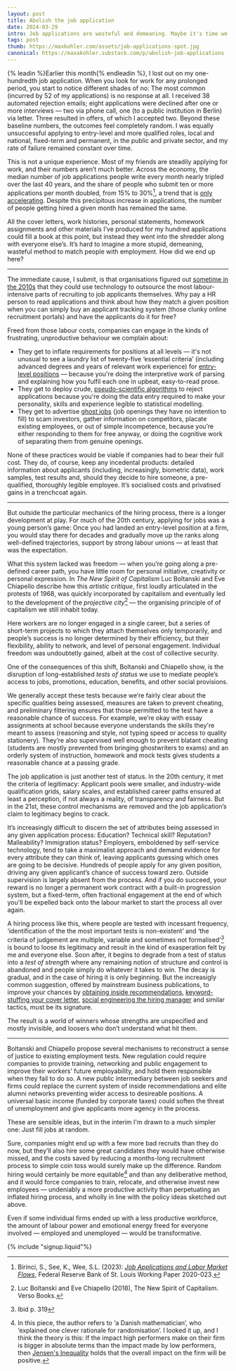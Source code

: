```yaml
---
layout: post
title: Abolish the job application
date: 2024-03-29
intro: Job applications are wasteful and demeaning. Maybe it's time we got rid of them.
tags: post
thumb: https://maxkohler.com/assets/job-applications-spot.jpg
canonical: https://maxakohler.substack.com/p/abolish-job-applications
---
```


{% leadin %}Earlier this month{% endleadin %}, I lost out on my one-hundredth job application. When you look for work for any prolonged period, you start to notice different shades of no: The most common (incurred by 52 of my applications) is no response at all. I received 38 automated rejection emails; eight applications were declined after one or more interviews — two via phone call, one (to a public institution in Berlin) via letter. Three resulted in offers, of which I accepted two. Beyond these baseline numbers, the outcomes feel completely random. I was equally unsuccessful applying to entry-level and more qualified roles, local and national, fixed-term and permanent, in the public and private sector, and my rate of failure remained constant over time.

This is not a unique experience. Most of my friends are steadily applying for work, and their numbers aren’t much better. Across the economy, the median number of job applications people write every month nearly tripled over the last 40 years, and the share of people who submit ten or more applications per month doubled, from 15% to 30%[^1], a trend that is [only accelerating](https://time.com/6287012/why-finding-job-is-difficult/). Despite this precipitous increase in applications, the number of people getting hired a given month has remained the same.

All the cover letters, work histories, personal statements, homework assignments and other materials I’ve produced for my hundred applications could fill a book at this point, but instead they went into the shredder along with everyone else’s. It’s hard to imagine a more stupid, demeaning, wasteful method to match people with employment. How did we end up here?

---

The immediate cause, I submit, is that organisations figured out [sometime in the 2010s](https://web.archive.org/web/20221031173323/https://www.wsj.com/articles/SB10001424052970204624204577178941034941330) that they could use technology to outsource the most labour-intensive parts of recruiting to job applicants themselves. Why pay a HR person to read applications and think about how they match a given position when you can simply buy an applicant tracking system (those clunky online recruitment portals) and have the applicants do it for free?

Freed from those labour costs, companies can engage in the kinds of frustrating, unproductive behaviour we complain about:

- They get to inflate requirements for positions at all levels — it's not unusual to see a laundry list of twenty-five ‘essential criteria’ (including advanced degrees and years of relevant work experience) for [entry-level positions](https://www.bbc.com/worklife/article/20210916-why-inexperienced-workers-cant-get-entry-level-jobs) — because you're doing the interpretive work of parsing and explaining how you fulfil each one in upbeat, easy-to-read prose.
- They get to deploy crude, [pseudo-scientific algorithms](https://www.theguardian.com/us-news/2022/may/11/artitifical-intelligence-job-applications-screen-robot-recruiters) to reject applications because you're doing the data entry required to make your personality, skills and experience legible to statistical modelling.
- They get to advertise [ghost jobs](https://www.ft.com/content/b66d20c3-7f9a-4649-925c-3b4bb56fed93) (job openings they have no intention to fill) to scam investors, gather information on competitors, placate existing employees, or out of simple incompetence, because you’re either responding to them for free anyway, or doing the cognitive work of separating them from genuine openings.

None of these practices would be viable if companies had to bear their full cost. They do, of course, keep any incedental products: detailed information about applicants (including, increasingly, biometric data), work samples, test results and, should they decide to hire someone, a pre-qualified, thoroughly legible employee. It’s socialised costs and privatised gains in a trenchcoat again.

---

But outside the particular mechanics of the hiring process, there is a longer development at play. For much of the 20th century, applying for jobs was a young person’s game: Once you had landed an entry-level position at a firm, you would stay there for decades and gradually move up the ranks along well-defined trajectories, support by strong labour unions — at least that was the expectation.

What this system lacked was freedom — when you’re going along a pre-defined career path, you have little room for personal initiative, creativity or personal expression. In _The New Spirit of Capitalism_ Luc Boltanski and Eve Chiapello describe how this _artistic critique_, first loudly articulated in the protests of 1968, was quickly incorporated by capitalism and eventually led to the development of the _projective city_[^2] — the organising principle of of capitalism we still inhabit today.

Here workers are no longer engaged in a single career, but a series of short-term projects to which they attach themselves only temporarily, and people’s success is no longer determined by their efficiency, but their flexibility, ability to network, and level of personal engagement. Individual freedom was undoubtetly gained, albeit at the cost of collective security.

One of the consequences of this shift, Boltanski and Chiapello show, is the disruption of long-established _tests of status_ we use to mediate people’s access to jobs, promotions, education, benefits, and other social provisions.

We generally accept these tests because we’re fairly clear about the specific qualities being assessed, measures are taken to prevent cheating, and preliminary filtering ensures that those permitted to the test have a reasonable chance of success. For example, we’re okay with essay assignments at school because everyone understands the skills they're meant to assess (reasoning and style, not typing speed or access to quality stationery). They’re also supervised well enough to prevent blatant cheating (students are mostly prevented from bringing ghostwriters to exams) and an orderly system of instruction, homework and mock tests gives students a reasonable chance at a passing grade.

The job application is just another test of status. In the 20th century, it met the criteria of legitimacy: Applicant pools were smaller, and industry-wide qualification grids, salary scales, and established career paths ensured at least a perception, if not always a reality, of transparency and fairness. But in the 21st, these control mechanisms are removed and the job application’s claim to legitimacy begins to crack.

It’s increasingly difficult to discern the set of attributes being assessed in any given application process: Education? Technical skill? Reputation? Malleability? Immigration status? Employers, emboldened by self-service technology, tend to take a maximalist approach and demand evidence for every attribute they can think of, leaving applicants guessing which ones are going to be decisive. Hundreds of people apply for any given position, driving any given applicant’s chance of success toward zero. Outside supervision is largely absent from the process. And if you do succeed, your reward is no longer a permanent work contract with a built-in progression system, but a fixed-term, often fractional engagement at the end of which you'll be expelled back onto the labour market to start the process all over again.

A hiring process like this, where people are tested with incessant frequency, ‘identification of the the most important tests is non-existent’ and ‘the criteria of judgement are multiple, variable and sometimes not formalised’[^3] is bound to loose its legitimacy and result in the kind of exasperation felt by me and everyone else. Soon after, it begins to degrade from a test of status into a _test of strength_ where any remaining notion of structure and control is abandoned and people simply do whatever it takes to win. The decay is gradual, and in the case of hiring it is only beginning. But the increasigly common suggestion, offered by mainstream business publications, to improve your chances by [obtaining inside recommendations](https://www.forbes.com/sites/forbescoachescouncil/2019/10/22/applying-online-how-to-improve-your-odds-of-landing-the-interview/), [keyword-stuffing your cover letter](https://www.indeed.com/career-advice/resumes-cover-letters/cover-letter-keywords), [social engineering the hiring manager](https://hbr.org/2020/11/4-ways-to-follow-up-after-a-job-interview) and similar tactics, must be its signature.

The result is a world of winners whose strengths are unspecified and mostly invisible, and loosers who don’t understand what hit them.

---

Boltanski and Chiapello propose several mechanisms to reconstruct a sense of justice to existing employment tests. New regulation could require companies to provide training, networking and public engagement to improve their workers’ future employability, and hold them responsible when they fail to do so. A new public intermediary between job seekers and firms could replace the current system of inside recommendations and elite alumni networks preventing wider access to desireable positions. A universal basic income (funded by corporate taxes) could soften the threat of unemployment and give applicants more agency in the process.

These are sensible ideas, but in the interim I'm drawn to a much simpler one: Just fill jobs at random.

Sure, companies might end up with a few more bad recruits than they do now, but they’ll also hire some great candidates they would have otherwise missed, and the costs saved by reducing a months-long recruitment process to simple coin toss would surely make up the difference. Random hiring would certainly be more equitable[^4] and than any deliberative method, and it would force companies to train, relocate, and otherwise invest new employees — undeniably a more productive activity than perpetuating an inflated hiring process, and wholly in line with the policy ideas sketched out above.

Even if some individual firms ended up with a less productive workforce, the amount of labour power and emotional energy freed for everyone involved — employed and unemployed — would be transformative.

{% include "signup.liquid"%}

[^1]: Birinci, S., See, K., Wee, S.L. (2023): _[Job Applications and Labor Market Flows](https://research.stlouisfed.org/wp/more/2020-023)_, Federal Reserve Bank of St. Louis Working Paper 2020-023.
[^2]: Luc Boltanski and Eve Chiapello (2018), The New Spirit of Capitalism. Verso Books.
[^3]: Ibid p. 319
[^4]: In this piece, the author refers to ‘a Danish mathematician’, who ‘explained one clever rationale for randomisation’. I looked it up, and I think the theory is this: If the impact high performers make on their firm is bigger in absolute terms than the impact made by low performers, then [Jensen's Inequality](https://machinelearningmastery.com/a-gentle-introduction-to-jensens-inequality/) holds that the overall impact on the firm will be positive.
